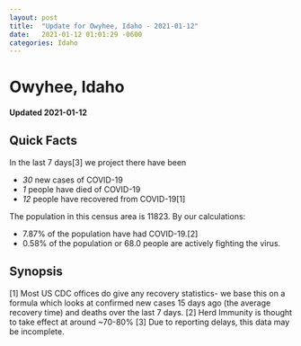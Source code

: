 ```yaml
---
layout: post
title:  "Update for Owyhee, Idaho - 2021-01-12"
date:   2021-01-12 01:01:29 -0600
categories: Idaho
---
```


# Owyhee, Idaho
#### Updated 2021-01-12

## Quick Facts

In the last 7 days[3] we project there have been
- *30* new cases of COVID-19
- *1* people have died of COVID-19
- *12* people have recovered from COVID-19[1]

The population in this census area is 11823. By our calculations:
- 7.87% of the population have had COVID-19.[2]
- 0.58% of the population or 68.0 people are actively fighting the virus.

## Synopsis




[1] Most US CDC offices do give any recovery statistics- we base this on a formula which looks at confirmed new cases
15 days ago (the average recovery time) and deaths over the last 7 days.
[2] Herd Immunity is thought to take effect at around ~70-80%
[3] Due to reporting delays, this data may be incomplete. 
    